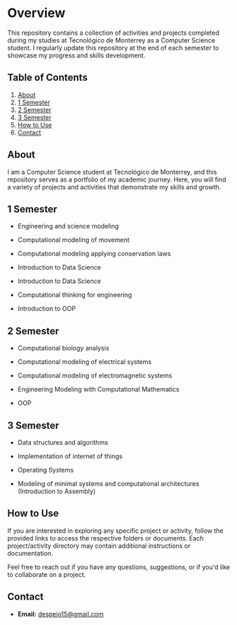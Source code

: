 # Overview

This repository contains a collection of activities and projects completed during my studies at Tecnológico de Monterrey as a Computer Science student. I regularly update this repository at the end of each semester to showcase my progress and skills development.

## Table of Contents

1. [About](#about)
2. [1 Semester](#1-semester)
3. [2 Semester](#2-semester)
4. [3 Semester](#3-semester)
5. [How to Use](#how-to-use)
6. [Contact](#contact)

## About

I am a Computer Science student at Tecnológico de Monterrey, and this repository serves as a portfolio of my academic journey. Here, you will find a variety of projects and activities that demonstrate my skills and growth.


## 1 Semester

- Engineering and science modeling

- Computational modeling of movement

- Computational modeling applying conservation laws

- Introduction to Data Science

- Introduction to Data Science

- Computational thinking for engineering

- Introduction to OOP


## 2 Semester

- Computational biology analysis

- Computational modeling of electrical systems

- Computational modeling of electromagnetic systems

- Engineering Modeling with Computational Mathematics

- OOP

## 3 Semester

- Data structures and algorithms

- Implementation of internet of things

- Operating Systems

- Modeling of minimal systems and computational architectures (Introduction to Assembly)


## How to Use

If you are interested in exploring any specific project or activity, follow the provided links to access the respective folders or documents. Each project/activity directory may contain additional instructions or documentation.

Feel free to reach out if you have any questions, suggestions, or if you'd like to collaborate on a project.

## Contact

- **Email:** despejo15@gmail.com

